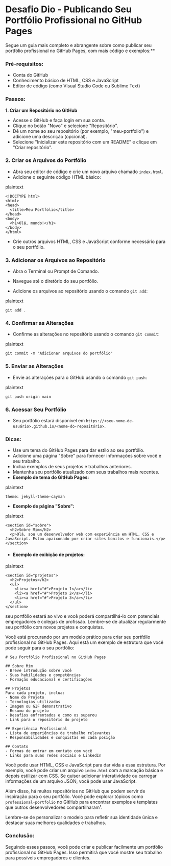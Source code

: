 # Desafio Dio - Publicando Seu Portfólio Profissional no GitHub Pages



Segue um guia mais completo e abrangente sobre como publicar seu portfólio profissional no GitHub Pages, com mais código e exemplos:**

### **Pré-requisitos:**

- Conta do GitHub
- Conhecimento básico de HTML, CSS e JavaScript
- Editor de código (como Visual Studio Code ou Sublime Text)



### **Passos:**



**1. Criar um Repositório no GitHub**

- Acesse o GitHub e faça login em sua conta.
- Clique no botão "Novo" e selecione "Repositório".
- Dê um nome ao seu repositório (por exemplo, "meu-portfolio") e adicione uma descrição (opcional).
- Selecione "Inicializar este repositório com um README" e clique em "Criar repositório".



### **2. Criar os Arquivos do Portfólio**



- Abra seu editor de código e crie um novo arquivo chamado `index.html`.
- Adicione o seguinte código HTML básico:



plaintext



```plaintext
<!DOCTYPE html>
<html>
<head>
  <title>Meu Portfólio</title>
</head>
<body>
  <h1>Olá, mundo!</h1>
</body>
</html>
```



- Crie outros arquivos HTML, CSS e JavaScript conforme necessário para o seu portfólio.



### **3. Adicionar os Arquivos ao Repositório**



- Abra o Terminal ou Prompt de Comando.

- Navegue até o diretório do seu portfólio.

- Adicione os arquivos ao repositório usando o comando `git add`:

  

plaintext



```plaintext
git add .
```



### **4. Confirmar as Alterações**



- Confirme as alterações no repositório usando o comando `git commit`:

plaintext



```plaintext
git commit -m "Adicionar arquivos do portfólio"
```



### **5. Enviar as Alterações**



- Envie as alterações para o GitHub usando o comando `git push`:

plaintext



```plaintext
git push origin main
```



### **6. Acessar Seu Portfólio**

- Seu portfólio estará disponível em `https://<seu-nome-de-usuário>.github.io/<nome-do-repositório>`.



### **Dicas:**



- Use um tema do GitHub Pages para dar estilo ao seu portfólio.
- Adicione uma página "Sobre" para fornecer informações sobre você e seu trabalho.
- Inclua exemplos de seus projetos e trabalhos anteriores.
- Mantenha seu portfólio atualizado com seus trabalhos mais recentes.
- **Exemplo de tema do GitHub Pages:**

plaintext



```plaintext
theme: jekyll-theme-cayman
```



- **Exemplo de página "Sobre":**

plaintext



```plaintext
<section id="sobre">
  <h2>Sobre Mim</h2>
  <p>Olá, sou um desenvolvedor web com experiência em HTML, CSS e JavaScript. Estou apaixonado por criar sites bonitos e funcionais.</p>
</section>
```



- #### **Exemplo de exibição de projetos:**

plaintext



```plaintext
<section id="projetos">
  <h2>Projetos</h2>
  <ul>
    <li><a href="#">Projeto 1</a></li>
    <li><a href="#">Projeto 2</a></li>
    <li><a href="#">Projeto 3</a></li>
  </ul>
</section>
```



seu portfólio estará ao vivo e você poderá compartilhá-lo com potenciais empregadores e colegas de profissão. Lembre-se de atualizar regularmente seu portfólio com novos projetos e conquistas.

Você está procurando por um modelo prático para criar seu portfólio profissional no GitHub Pages. Aqui está um exemplo de estrutura que você pode seguir para o seu portfólio:

```
# Seu Portfólio Profissional no GitHub Pages

## Sobre Mim
- Breve introdução sobre você
- Suas habilidades e competências
- Formação educacional e certificações

## Projetos
Para cada projeto, inclua:
- Nome do Projeto
- Tecnologias utilizadas
- Imagem ou GIF demonstrativo
- Resumo do projeto
- Desafios enfrentados e como os superou
- Link para o repositório do projeto

## Experiência Profissional
- Lista de experiências de trabalho relevantes
- Responsabilidades e conquistas em cada posição

## Contato
- Formas de entrar em contato com você
- Links para suas redes sociais e LinkedIn
```



Você pode usar HTML, CSS e JavaScript para dar vida a essa estrutura. Por exemplo, você pode criar um arquivo `index.html` com a marcação básica e depois estilizar com CSS. Se quiser adicionar interatividade ou carregar informações de um arquivo JSON, você pode usar JavaScript.



Além disso, há muitos repositórios no GitHub que podem servir de inspiração para o seu portfólio. Você pode explorar tópicos como `professional-portfolio` no GitHub para encontrar exemplos e templates que outros desenvolvedores compartilharam¹.



Lembre-se de personalizar o modelo para refletir sua identidade única e destacar suas melhores qualidades e trabalhos.







### **Conclusão:**

Seguindo esses passos, você pode criar e publicar facilmente um portfólio profissional no GitHub Pages. Isso permitirá que você mostre seu trabalho para possíveis empregadores e clientes.
